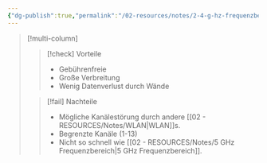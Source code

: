 ```yaml
---
{"dg-publish":true,"permalink":"/02-resources/notes/2-4-g-hz-frequenzbereich/","tags":["netzwerk/wifi"],"noteIcon":"","updated":"2024-08-04T21:12:39.000+02:00"}
---
```


>[!multi-column]
> 
>>[!check] Vorteile
>>- Gebührenfreie
>>- Große Verbreitung
>>- Wenig Datenverlust durch Wände 
> 
>>[!fail] Nachteile
>>- Mögliche Kanälestörung durch andere [[02 - RESOURCES/Notes/WLAN\|WLAN]]s.
>>- Begrenzte Kanäle (1-13)
>>- Nicht so schnell wie [[02 - RESOURCES/Notes/5 GHz Frequenzbereich\|5 GHz Frequenzbereich]].

